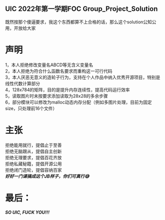 ## UIC 2022年第一学期FOC Group_Project_Solution  
既然按那个傻逼要求，我这个东西都算不上合格的话，那么这个solution公知公用，开放给大家  
# 声明  
1，本人拒绝修改变量名ABCD等无含义变量名  
2，本人拒绝为符合什么函数名要求而重构这一可行代码  
3，本人厌恶无意义的造轮子行为，支持在个人作品中纳入优秀开源项目，特别是线性代数计算部分  
4，128x784的矩阵，目的是提升内存连续性，提高代码运行效率  
5，读取图片时未按要求添加读取为28x28的多余步骤  
6，部分模块可以修改为malloc动态内存分配（例如多图片处理，目前为固定size，只处理前16个文件）  
# 主张  
拒绝能用就行，提倡止于至善  
拒绝无脑跟从，提倡自主创新  
拒绝无理要求，提倡百花齐放  
拒绝私藏秘籍，提倡开源公用  
拒绝闭门造轮，提倡容纳百家  
***好好一门课搞成这个JB样子，你们可真行😅***  
# 最后：  
***SO UIC, FUCK YOU!!!***
